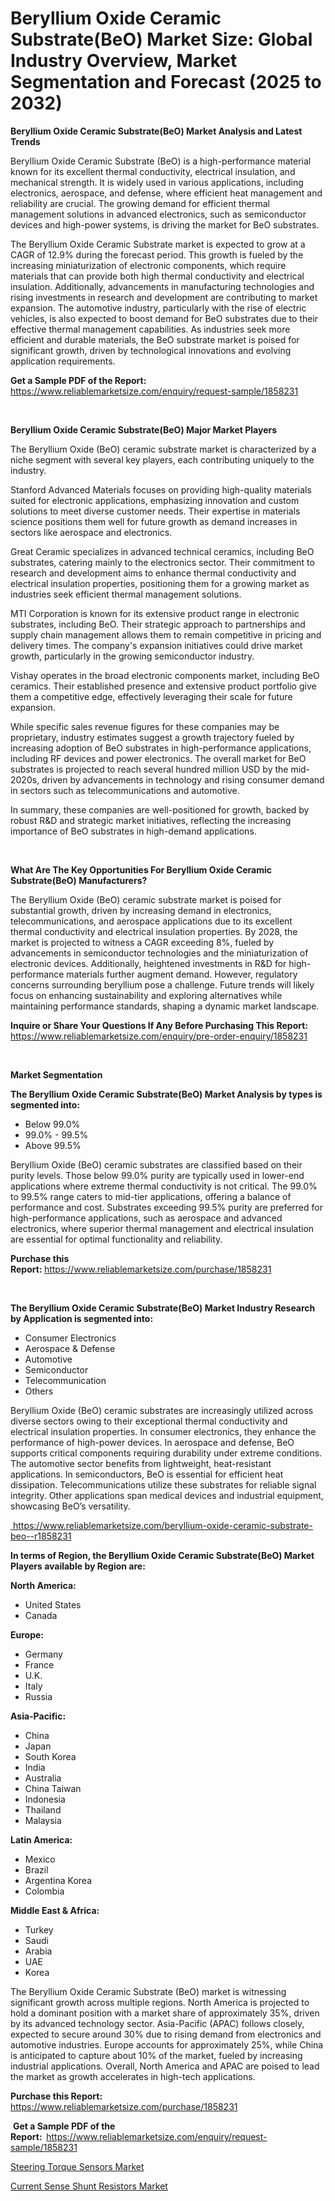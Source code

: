 <p><h1>Beryllium Oxide Ceramic Substrate(BeO) Market Size: Global Industry Overview, Market Segmentation and Forecast (2025 to 2032)</h1></p><p><strong>Beryllium Oxide Ceramic Substrate(BeO) Market Analysis and Latest Trends</strong></p>
<p><p>Beryllium Oxide Ceramic Substrate (BeO) is a high-performance material known for its excellent thermal conductivity, electrical insulation, and mechanical strength. It is widely used in various applications, including electronics, aerospace, and defense, where efficient heat management and reliability are crucial. The growing demand for efficient thermal management solutions in advanced electronics, such as semiconductor devices and high-power systems, is driving the market for BeO substrates.</p><p>The Beryllium Oxide Ceramic Substrate market is expected to grow at a CAGR of 12.9% during the forecast period. This growth is fueled by the increasing miniaturization of electronic components, which require materials that can provide both high thermal conductivity and electrical insulation. Additionally, advancements in manufacturing technologies and rising investments in research and development are contributing to market expansion. The automotive industry, particularly with the rise of electric vehicles, is also expected to boost demand for BeO substrates due to their effective thermal management capabilities. As industries seek more efficient and durable materials, the BeO substrate market is poised for significant growth, driven by technological innovations and evolving application requirements.</p></p>
<p><strong>Get a Sample PDF of the Report:&nbsp;</strong> <a href="https://www.reliablemarketsize.com/enquiry/request-sample/1858231?utm_campaign=1932&utm_medium=2&utm_source=Github&utm_content=ia&utm_term=07042025&utm_id=beryllium-oxide-ceramic-substratebeo">https://www.reliablemarketsize.com/enquiry/request-sample/1858231</a></p>
<p>&nbsp;</p>
<p><strong>Beryllium Oxide Ceramic Substrate(BeO) Major Market Players</strong></p>
<p><p>The Beryllium Oxide (BeO) ceramic substrate market is characterized by a niche segment with several key players, each contributing uniquely to the industry. </p><p>Stanford Advanced Materials focuses on providing high-quality materials suited for electronic applications, emphasizing innovation and custom solutions to meet diverse customer needs. Their expertise in materials science positions them well for future growth as demand increases in sectors like aerospace and electronics.</p><p>Great Ceramic specializes in advanced technical ceramics, including BeO substrates, catering mainly to the electronics sector. Their commitment to research and development aims to enhance thermal conductivity and electrical insulation properties, positioning them for a growing market as industries seek efficient thermal management solutions.</p><p>MTI Corporation is known for its extensive product range in electronic substrates, including BeO. Their strategic approach to partnerships and supply chain management allows them to remain competitive in pricing and delivery times. The company's expansion initiatives could drive market growth, particularly in the growing semiconductor industry.</p><p>Vishay operates in the broad electronic components market, including BeO ceramics. Their established presence and extensive product portfolio give them a competitive edge, effectively leveraging their scale for future expansion.</p><p>While specific sales revenue figures for these companies may be proprietary, industry estimates suggest a growth trajectory fueled by increasing adoption of BeO substrates in high-performance applications, including RF devices and power electronics. The overall market for BeO substrates is projected to reach several hundred million USD by the mid-2020s, driven by advancements in technology and rising consumer demand in sectors such as telecommunications and automotive.</p><p>In summary, these companies are well-positioned for growth, backed by robust R&D and strategic market initiatives, reflecting the increasing importance of BeO substrates in high-demand applications.</p></p>
<p>&nbsp;</p>
<p><strong>What Are The Key Opportunities For Beryllium Oxide Ceramic Substrate(BeO) Manufacturers?</strong></p>
<p><p>The Beryllium Oxide (BeO) ceramic substrate market is poised for substantial growth, driven by increasing demand in electronics, telecommunications, and aerospace applications due to its excellent thermal conductivity and electrical insulation properties. By 2028, the market is projected to witness a CAGR exceeding 8%, fueled by advancements in semiconductor technologies and the miniaturization of electronic devices. Additionally, heightened investments in R&D for high-performance materials further augment demand. However, regulatory concerns surrounding beryllium pose a challenge. Future trends will likely focus on enhancing sustainability and exploring alternatives while maintaining performance standards, shaping a dynamic market landscape.</p></p>
<p><strong>Inquire or Share Your Questions If Any Before Purchasing This Report:</strong> <a href="https://www.reliablemarketsize.com/enquiry/pre-order-enquiry/1858231?utm_campaign=1932&utm_medium=2&utm_source=Github&utm_content=ia&utm_term=07042025&utm_id=beryllium-oxide-ceramic-substratebeo">https://www.reliablemarketsize.com/enquiry/pre-order-enquiry/1858231</a></p>
<p>&nbsp;</p>
<p><strong>Market Segmentation</strong></p>
<p><strong>The Beryllium Oxide Ceramic Substrate(BeO) Market Analysis by types is segmented into:</strong></p>
<p><ul><li>Below 99.0%</li><li>99.0% - 99.5%</li><li>Above 99.5%</li></ul></p>
<p><p>Beryllium Oxide (BeO) ceramic substrates are classified based on their purity levels. Those below 99.0% purity are typically used in lower-end applications where extreme thermal conductivity is not critical. The 99.0% to 99.5% range caters to mid-tier applications, offering a balance of performance and cost. Substrates exceeding 99.5% purity are preferred for high-performance applications, such as aerospace and advanced electronics, where superior thermal management and electrical insulation are essential for optimal functionality and reliability.</p></p>
<p><strong>Purchase this Report:&nbsp;</strong><a href="https://www.reliablemarketsize.com/purchase/1858231?utm_campaign=1932&utm_medium=2&utm_source=Github&utm_content=ia&utm_term=07042025&utm_id=beryllium-oxide-ceramic-substratebeo">https://www.reliablemarketsize.com/purchase/1858231</a></p>
<p>&nbsp;</p>
<p><strong>The Beryllium Oxide Ceramic Substrate(BeO) Market Industry Research by Application is segmented into:</strong></p>
<p><ul><li>Consumer Electronics</li><li>Aerospace & Defense</li><li>Automotive</li><li>Semiconductor</li><li>Telecommunication</li><li>Others</li></ul></p>
<p><p>Beryllium Oxide (BeO) ceramic substrates are increasingly utilized across diverse sectors owing to their exceptional thermal conductivity and electrical insulation properties. In consumer electronics, they enhance the performance of high-power devices. In aerospace and defense, BeO supports critical components requiring durability under extreme conditions. The automotive sector benefits from lightweight, heat-resistant applications. In semiconductors, BeO is essential for efficient heat dissipation. Telecommunications utilize these substrates for reliable signal integrity. Other applications span medical devices and industrial equipment, showcasing BeO’s versatility.</p></p>
<p><a href="https://www.reliablemarketsize.com/beryllium-oxide-ceramic-substrate-beo--r1858231?utm_campaign=1932&utm_medium=2&utm_source=Github&utm_content=ia&utm_term=07042025&utm_id=beryllium-oxide-ceramic-substratebeo">&nbsp;https://www.reliablemarketsize.com/beryllium-oxide-ceramic-substrate-beo--r1858231</a></p>
<p><strong>In terms of Region, the Beryllium Oxide Ceramic Substrate(BeO) Market Players available by Region are:</strong></p>
<p>
    <p> <strong> North America: </strong>
        <ul>
            <li>United States</li>
            <li>Canada</li>
        </ul>
        </p> 
    <p> <strong> Europe: </strong>
        <ul>
            <li>Germany</li>
            <li>France</li>
            <li>U.K.</li>
            <li>Italy</li>
            <li>Russia</li>
        </ul>
        </p> 
    <p> <strong> Asia-Pacific: </strong>
        <ul>
            <li>China</li>
            <li>Japan</li>
            <li>South Korea</li>
            <li>India</li>
            <li>Australia</li>
            <li>China Taiwan</li>
            <li>Indonesia</li>
            <li>Thailand</li>
            <li>Malaysia</li>
        </ul>
        </p> 
    <p> <strong> Latin America: </strong>
        <ul>
            <li>Mexico</li>
            <li>Brazil</li>
            <li>Argentina Korea</li>
            <li>Colombia</li>
        </ul>
        </p> 
    <p> <strong> Middle East & Africa: </strong>
        <ul>
            <li>Turkey</li>
            <li>Saudi</li>
            <li>Arabia</li>
            <li>UAE</li>
            <li>Korea</li>
        </ul>
    </p>
    </p>
<p><p>The Beryllium Oxide Ceramic Substrate (BeO) market is witnessing significant growth across multiple regions. North America is projected to hold a dominant position with a market share of approximately 35%, driven by its advanced technology sector. Asia-Pacific (APAC) follows closely, expected to secure around 30% due to rising demand from electronics and automotive industries. Europe accounts for approximately 25%, while China is anticipated to capture about 10% of the market, fueled by increasing industrial applications. Overall, North America and APAC are poised to lead the market as growth accelerates in high-tech applications.</p></p>
<p><strong>Purchase this Report: </strong><a href="https://www.reliablemarketsize.com/purchase/1858231?utm_campaign=1932&utm_medium=2&utm_source=Github&utm_content=ia&utm_term=07042025&utm_id=beryllium-oxide-ceramic-substratebeo">https://www.reliablemarketsize.com/purchase/1858231</a></p>
<p>&nbsp;<strong>Get a Sample PDF of the Report:&nbsp;&nbsp;</strong><a href="https://www.reliablemarketsize.com/enquiry/request-sample/1858231?utm_campaign=1932&utm_medium=2&utm_source=Github&utm_content=ia&utm_term=07042025&utm_id=beryllium-oxide-ceramic-substratebeo">https://www.reliablemarketsize.com/enquiry/request-sample/1858231</a></p>
<p><strong></strong></p>
<p><p><a href="https://github.com/vimar16th/Market-Research-Report-List-7/blob/main/steering-torque-sensors-market.md?utm_campaign=1932&utm_medium=2&utm_source=Github&utm_content=ia&utm_term=07042025&utm_id=beryllium-oxide-ceramic-substratebeo">Steering Torque Sensors Market</a></p><p><a href="https://github.com/maikefelanc3/Market-Research-Report-List-1/blob/main/current-sense-shunt-resistors-market.md?utm_campaign=1932&utm_medium=2&utm_source=Github&utm_content=ia&utm_term=07042025&utm_id=beryllium-oxide-ceramic-substratebeo">Current Sense Shunt Resistors Market</a></p></p>
